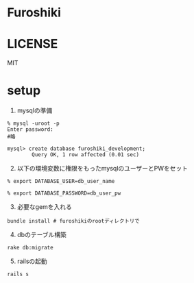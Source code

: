 # Furoshiki

# LICENSE
MIT

# setup

1. mysqlの準備

```
% mysql -uroot -p
Enter password:
#略

mysql> create database furoshiki_development;
        Query OK, 1 row affected (0.01 sec)
```

2. 以下の環境変数に権限をもったmysqlのユーザーとPWをセット

`% export DATABASE_USER=db_user_name`

`% export DATABASE_PASSWORD=db_user_pw`

3. 必要なgemを入れる

`bundle install # furoshikiのrootディレクトリで`

4. dbのテーブル構築

`rake db:migrate`

5. railsの起動

`rails s`

